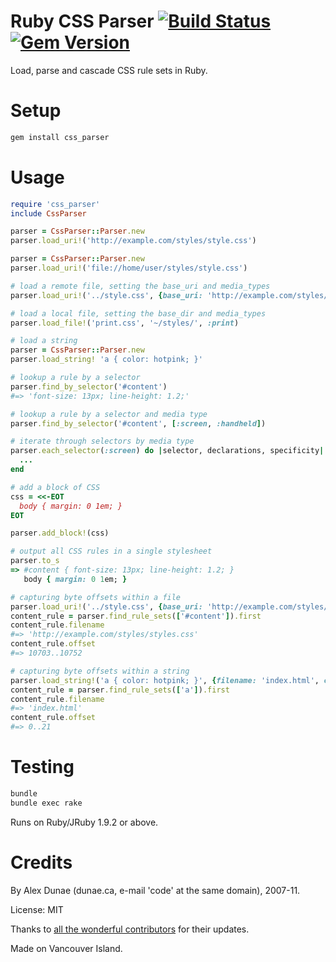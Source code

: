 # Ruby CSS Parser [![Build Status](https://travis-ci.org/premailer/css_parser.png?branch=master)](https://travis-ci.org/premailer/css_parser) [![Gem Version](https://badge.fury.io/rb/css_parser.svg)](https://badge.fury.io/rb/css_parser)

Load, parse and cascade CSS rule sets in Ruby.

# Setup

```Bash
gem install css_parser
```

# Usage

```Ruby
require 'css_parser'
include CssParser

parser = CssParser::Parser.new
parser.load_uri!('http://example.com/styles/style.css')

parser = CssParser::Parser.new
parser.load_uri!('file://home/user/styles/style.css')

# load a remote file, setting the base_uri and media_types
parser.load_uri!('../style.css', {base_uri: 'http://example.com/styles/inc/', media_types: [:screen, :handheld]})

# load a local file, setting the base_dir and media_types
parser.load_file!('print.css', '~/styles/', :print)

# load a string
parser = CssParser::Parser.new
parser.load_string! 'a { color: hotpink; }'

# lookup a rule by a selector
parser.find_by_selector('#content')
#=> 'font-size: 13px; line-height: 1.2;'

# lookup a rule by a selector and media type
parser.find_by_selector('#content', [:screen, :handheld])

# iterate through selectors by media type
parser.each_selector(:screen) do |selector, declarations, specificity|
  ...
end

# add a block of CSS
css = <<-EOT
  body { margin: 0 1em; }
EOT

parser.add_block!(css)

# output all CSS rules in a single stylesheet
parser.to_s
=> #content { font-size: 13px; line-height: 1.2; }
   body { margin: 0 1em; }

# capturing byte offsets within a file
parser.load_uri!('../style.css', {base_uri: 'http://example.com/styles/inc/', capture_offsets: true)
content_rule = parser.find_rule_sets(['#content']).first
content_rule.filename
#=> 'http://example.com/styles/styles.css'
content_rule.offset
#=> 10703..10752

# capturing byte offsets within a string
parser.load_string!('a { color: hotpink; }', {filename: 'index.html', capture_offsets: true)
content_rule = parser.find_rule_sets(['a']).first
content_rule.filename
#=> 'index.html'
content_rule.offset
#=> 0..21
```

# Testing

```Bash
bundle
bundle exec rake
```

Runs on Ruby/JRuby 1.9.2 or above.

# Credits

By Alex Dunae (dunae.ca, e-mail 'code' at the same domain), 2007-11.

License: MIT

Thanks to [all the wonderful contributors](http://github.com/premailer/css_parser/contributors) for their updates.

Made on Vancouver Island.
